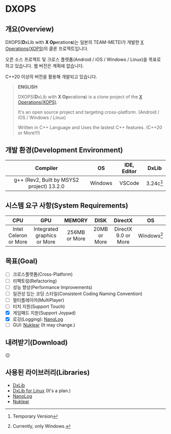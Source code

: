 # DXOPS

## 개요(Overview)
DXOPS(**D**xLib with **X Op**eration**s**)는 일본의 TEAM-METEI가 개발한 [X Operations(XOPS)](https://hp.vector.co.jp/authors/VA022962/xops/)의 클론 프로젝트입니다.

오픈 소스 프로젝트 및 크로스 플랫폼(Android / iOS / Windows / Linux)을 목표로 하고 있습니다. 웹 버전은 계획에 없습니다.

C++20 이상의 버전을 활용해 개발되고 있습니다.

> **ENGLISH**
>
> DXOPS(**D**xLib with **X Op**eration**s**) is a clone project of the [X Operations(XOPS)](https://hp.vector.co.jp/authors/VA022962/xops/).
> 
> It's an open source project and targeting cross-platform. (Android / iOS / Windows / Linux)
> 
> Written in C++ Language and Uses the lastest C++ features. (C++20 or More!!!)

## 개발 환경(Development Environment)
|Compiler|OS|IDE, Editor|DxLib|
|:-----:|:-----:|:-----:|:-----:|
|g++ (Rev2, Built by MSYS2 project) 13.2.0|Windows|VSCode|3.24c[^1]|

[^1]: Temporary Version

## 시스템 요구 사항(System Requirements)
|CPU|GPU|MEMORY|DISK|DirectX|OS|
|:-----:|:-----:|:-----:|:-----:|:-----:|:-----:|
|Intel Celeron or More|Integrated graphics or More|256MB or More|20MB or More|DirectX 9.0 or More|Windows[^2]|

[^2]: Currently, only Windows.

## 목표(Goal)
- [ ] 크로스플랫폼(Cross-Platform)
- [ ] 리팩토링(Refactoring)
- [ ] 성능 향상(Performance Improvements)
- [ ] 일관성 있는 코딩 스타일(Consistent Coding Naming Convention)
- [ ] 멀티플레이어(MultiPlayer)
- [ ] 터치 지원(Support Touch)
- [X] 게임패드 지원(Support Joypad)
- [X] 로깅(Logging): [NanoLog](https://github.com/Iyengar111/NanoLog)
- [ ] GUI: [Nuklear](https://github.com/Immediate-Mode-UI/Nuklear) (It may change.)

## 내려받기(Download)
:pensive:

## 사용된 라이브러리(Libraries)
- [DxLib](https://dxlib.xsrv.jp/)
- [DxLib for Linux](https://github.com/dragoon2014/dxlib-for-linux) (It's a plan.)
- [NanoLog](https://github.com/Iyengar111/NanoLog)
- [Nuklear](https://github.com/Immediate-Mode-UI/Nuklear)

